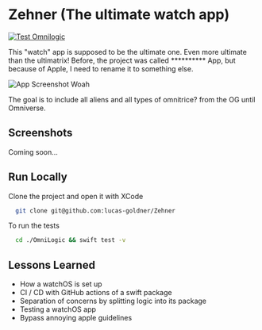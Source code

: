 
# Zehner (The ultimate watch app)

[![Test Omnilogic](https://github.com/lucas-goldner/Zehner/actions/workflows/omnilogic.yml/badge.svg)](https://github.com/lucas-goldner/Zehner/actions/workflows/omnilogic.yml)

This "watch" app is supposed to be the ultimate one. Even more ultimate than the ultimatrix! Before, the project was called ********** App, but because of Apple, I need to rename it to something else.

![App Screenshot](https://i.pinimg.com/originals/ee/b7/99/eeb799fb56585ae1c77b9929c038ab24.gif)
Woah

The goal is to include all aliens and all types of omnitrice? from the OG until Omniverse.
## Screenshots

Coming soon...

## Run Locally

Clone the project and open it with XCode

```bash
  git clone git@github.com:lucas-goldner/Zehner
```

To run the tests

```bash
  cd ./OmniLogic && swift test -v
```

## Lessons Learned

- How a watchOS is set up
- CI / CD with GitHub actions of a swift package
- Separation of concerns by splitting logic into its package
- Testing a watchOS app
- Bypass annoying apple guidelines

